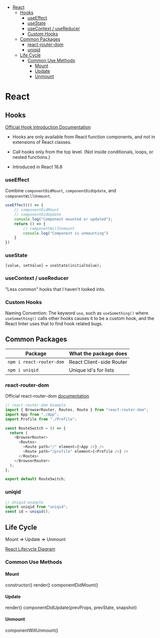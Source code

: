 - [React](#react)
  - [Hooks](#hooks)
    - [useEffect](#useeffect)
    - [useState](#usestate)
    - [useContext / useReducer](#usecontext--usereducer)
    - [Custom Hooks](#custom-hooks)
  - [Common Packages](#common-packages)
    - [react-router-dom](#react-router-dom)
    - [uniqid](#uniqid)
  - [Life Cycle](#life-cycle)
    - [Common Use Methods](#common-use-methods)
      - [Mount](#mount)
      - [Update](#update)
      - [Unmount](#unmount)

# React

## Hooks

[Official Hook Introduction Documentation](https://reactjs.org/docs/hooks-intro.html)

* Hooks are only available from React function components, and not in extensions of React classes.

* Call hooks only from the top level. (Not inside conditionals, loops, or nested functions.)

* Introduced in React 16.8


### useEffect

Combine `componentDidMount`, `componentDidUpdate`, and `componentWillUnmount`.

``` js
useEffect(() => {
    // componentDidMount
    // componentDidUpdate
    console.log("Component mounted or updated");
    return () => {
        // componentWillUnmount
        console.log("Component is unmounting")
    }
})
```

### useState

`[value, setValue] = useState(initialValue);`

### useContext / useReducer

"Less common" hooks that I haven't looked into.

### Custom Hooks

Naming Convention: The keyword `use`, such as `useSomething()` where `useSomething()` calls other hooks causes it to be a custom hook, and the React linter uses that to find hook related bugs.
## Common Packages

| Package                  | What the package does    |
| ------------------------ | ------------------------ |
| `npm i react-router-dom` | React Client-side Router |
| `npm i uniqid`           | Unique id's for lists    |

### react-router-dom

Official react-router-dom [documentation](https://reactrouter.com/en/v6.3.0/getting-started/overview)

```js
// react-router-dom Example
import { BrowserRouter, Routes, Route } from "react-router-dom";
import App from "./App";
import Profile from "./Profile";

const RouteSwitch = () => {
  return (
    <BrowserRouter>
      <Routes>
        <Route path="/" element={<App />} />
        <Route path="/profile" element={<Profile />} />
      </Routes>
    </BrowserRouter>
  );
};

export default RouteSwitch;
```

### uniqid

```js
// Uniqid example
import uniqid from "uniqid";
const id = uniqid();
```

## Life Cycle

Mount => Update => Unmount

[React Lifecycle Diagram](https://projects.wojtekmaj.pl/react-lifecycle-methods-diagram/)

### Common Use Methods

#### Mount

constructor()
render()
componentDidMount()

#### Update

render()
componentDidUpdate(prevProps, prevState, snapshot)

#### Unmount

componentWillUnmount()
